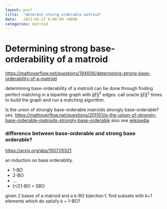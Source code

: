 ```yaml
---
layout: post
title:  "determin storng orderable matroid"
date:   2023-09-27 0:00:00 +0800
categories: matroid
---
```



<!-- $\mathcal M=(E,\mathcal F),n=|E|$, rank $r$

### number of optimal bases

unifrom: $\binom{n}{r}$

graphic: $n^{n-2}$ (Cayley's theorem, # spanning trees in complete graphs)

### number of cut(or circuit?)

unifrom: $\binom{n}{r+1}$

graphic: $n(n-1)/2$ (Karger's random global min cut algorithm) -->

# Determining strong base-orderability of a matroid

<https://mathoverflow.net/questions/194006/determining-strong-base-orderability-of-a-matroid>

determining base-orderability of a matroid can be done through finding perfect matching in a bipartite graph with $\|E\|^2$ edges. call oracle $\|E\|^2$ times to build the graph and run a matching algorithm.

Is the union of strongly base-orderable matroids strongly base-orderable? yes. 
<https://mathoverflow.net/questions/201101/is-the-union-of-strongly-base-orderable-matroids-strongly-base-orderable>
also see [wikipedia](https://en.wikipedia.org/wiki/Base-orderable_matroid#:~:text=feasible%20exchange%20bijection.-,Completeness,-%5Bedit%5D)

### difference between base-orderable and strong base orderable?

<https://arxiv.org/abs/1507.05521>

an induction on base orderablity.

- 1-BO
- 2-BO
- ...
- $\lceil r/2 \rceil$-BO = SBO

given 2 bases of a matroid and a k-BO bijection f, find subsets with k+1 elements which do satisfy $k+1$-BO?

